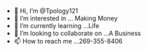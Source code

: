 - 👋 Hi, I’m @Tpology121
- 👀 I’m interested in ... Making Money
- 🌱 I’m currently learning ...Life
- 💞️ I’m looking to collaborate on ...A Business
- 📫 How to reach me ...269-355-8406

<!---
Tpology121/Tpology121 is a ✨ special ✨ repository because its `README.md` (this file) appears on your GitHub profile.
You can click the Preview link to take a look at your changes.
--->
